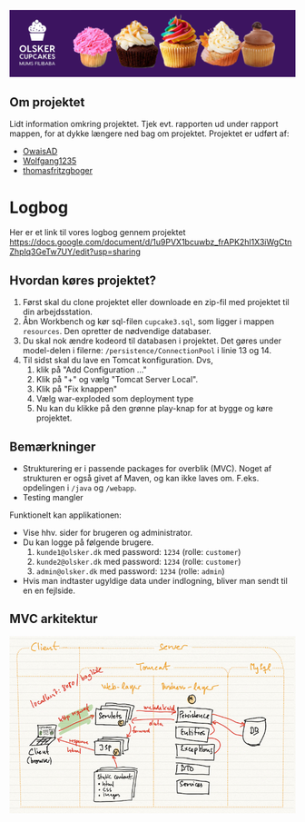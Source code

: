 ![olskers_cupcake](https://raw.githubusercontent.com/OwaisAD/olskers_cupcake/main/src/main/webapp/images/headercupcakeimage.png)

## Om projektet
Lidt information omkring projektet.
Tjek evt. rapporten ud under rapport mappen, for at dykke længere ned bag om projektet.
Projektet er udført af:
- [OwaisAD](https://github.com/OwaisAD)
- [Wolfgang1235](https://github.com/Wolfgang1235)
- [thomasfritzgboger](https://github.com/thomasfritzboger)


# Logbog
Her er et link til vores logbog gennem projektet
https://docs.google.com/document/d/1u9PVX1bcuwbz_frAPK2hl1X3iWgCtnZhplq3GeTw7UY/edit?usp=sharing


## Hvordan køres projektet?
1. Først skal du clone projektet eller downloade en zip-fil med projektet til din arbejdsstation.
2. Åbn Workbench og kør sql-filen `cupcake3.sql`, som ligger i mappen `resources`. Den opretter de nødvendige databaser.
3. Du skal nok ændre kodeord til databasen i projektet. Det gøres under model-delen i filerne: `/persistence/ConnectionPool` i linie 13 og 14.
4. Til sidst skal du lave en Tomcat konfiguration. Dvs, 
   1. klik på "Add Configuration ..."
   2. Klik på "+" og vælg "Tomcat Server Local".
   3. Klik på "Fix knappen"
   4. Vælg war-exploded som deployment type
   5. Nu kan du klikke på den grønne play-knap for at bygge og køre projektet.

## Bemærkninger
- Strukturering er i passende packages for overblik (MVC). Noget af strukturen er også givet af Maven, og kan ikke laves om. F.eks. opdelingen i `/java` og `/webapp`.
- Testing mangler

Funktionelt kan applikationen:
- Vise hhv. sider for brugeren og administrator.
- Du kan logge på følgende brugere.
    1. `kunde1@olsker.dk` med password: `1234` (rolle: `customer`)
    2. `kunde2@olsker.dk` med password: `1234` (rolle: `customer`)
    3. `admin@olsker.dk` med password: `1234` (rolle: `admin`)
- Hvis man indtaster ugyldige data under indlogning, bliver man sendt til en en fejlside.

## MVC arkitektur
![](documentation/mvc.jpg)
